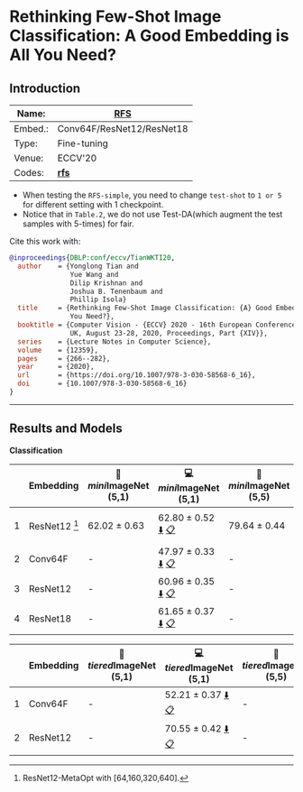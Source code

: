 # Rethinking Few-Shot Image Classification: A Good Embedding is All You Need?
## Introduction
| Name:    | [RFS](https://arxiv.org/abs/2003.11539)                          |
|----------|-------------------------------|
| Embed.:  | Conv64F/ResNet12/ResNet18 |
| Type:    | Fine-tuning       |
| Venue:   | ECCV'20                      |
| Codes:   | [**rfs**](https://github.com/WangYueFt/rfs)|

+ When testing the `RFS-simple`, you need to change `test-shot` to `1 or 5` for different setting with 1 checkpoint.
+ Notice that in `Table.2`, we do not use Test-DA(which augment the test samples with 5-times) for fair.

Cite this work with:
```bibtex
@inproceedings{DBLP:conf/eccv/TianWKTI20,
  author    = {Yonglong Tian and
               Yue Wang and
               Dilip Krishnan and
               Joshua B. Tenenbaum and
               Phillip Isola}
  title     = {Rethinking Few-Shot Image Classification: {A} Good Embedding is All
               You Need?},
  booktitle = {Computer Vision - {ECCV} 2020 - 16th European Conference, Glasgow,
               UK, August 23-28, 2020, Proceedings, Part {XIV}},
  series    = {Lecture Notes in Computer Science},
  volume    = {12359},
  pages     = {266--282},
  year      = {2020},
  url       = {https://doi.org/10.1007/978-3-030-58568-6_16},
  doi       = {10.1007/978-3-030-58568-6_16}
}
```
---
## Results and Models

**Classification**

|   | Embedding | :book: *mini*ImageNet (5,1) | :computer: *mini*ImageNet (5,1) | :book:*mini*ImageNet (5,5) | :computer: *mini*ImageNet (5,5) | :memo: Comments  |
|---|-----------|--------------------|--------------------|--------------------|--------------------|---|
| 1 | ResNet12  [^metaopt] | 62.02 ± 0.63 | 62.80 ± 0.52 [:arrow_down:](https://drive.google.com/drive/folders/1COMUhto08xtSaOazlMw1GndEAfeIZ-XQ?usp=sharing)  [:clipboard:](./RFS-simple-miniImageNet-ResNet12M-Table1.yaml) | 79.64 ± 0.44 | 79.57± 0.39 [:arrow_down:](https://drive.google.com/drive/folders/1COMUhto08xtSaOazlMw1GndEAfeIZ-XQ?usp=sharing) [:clipboard:](./RFS-simple-miniImageNet-ResNet12M-Table1.yaml) | rfs-simple-Table-1 |
| 2 | Conv64F | - | 47.97 ± 0.33 [:arrow_down:](https://drive.google.com/drive/folders/1K-8r4DtVzFadYWWhWSuneWPcQHRbReLl?usp=sharing)  [:clipboard:](./RFS-simple-miniImageNet--ravi-Conv64F-Table2.yaml) | - | 65.88 ± 0.30 [:arrow_down:](https://drive.google.com/drive/folders/1K-8r4DtVzFadYWWhWSuneWPcQHRbReLl?usp=sharing) [:clipboard:](./RFS-simple-miniImageNet--ravi-Conv64F-Table2.yaml) | Table.2 |
| 3 | ResNet12 | - | 60.96 ± 0.35 [:arrow_down:](https://drive.google.com/drive/folders/1a2PKURQ6DR7zh0nPNG4YzGZwK41WN0CL?usp=sharing)  [:clipboard:](./RFS-simple-miniImageNet--ravi-resnet12-Table2.yaml) | - | 77.36 ± 0.27 [:arrow_down:](https://drive.google.com/drive/folders/1a2PKURQ6DR7zh0nPNG4YzGZwK41WN0CL?usp=sharing) [:clipboard:](./RFS-simple-miniImageNet--ravi-resnet12-Table2.yaml) | Table.2 |
| 4 | ResNet18 | - | 61.65 ± 0.37 [:arrow_down:](https://drive.google.com/drive/folders/1WR3Z2LSwN6Hzf10QO1Wn-pkfvviltNcR?usp=sharing)  [:clipboard:](./RFS-simple-miniImageNet--ravi-resnet18-Table2.yaml) | - | 76.60 ± 0.28 [:arrow_down:](https://drive.google.com/drive/folders/1WR3Z2LSwN6Hzf10QO1Wn-pkfvviltNcR?usp=sharing) [:clipboard:](./RFS-simple-miniImageNet--ravi-resnet18-Table2.yaml) | Table.2 |

|   | Embedding | :book: *tiered*ImageNet (5,1) | :computer: *tiered*ImageNet (5,1) | :book:*tiered*ImageNet (5,5) | :computer: *tiered*ImageNet (5,5) | :memo: Comments  |
|---|-----------|--------------------|--------------------|--------------------|--------------------|---|
| 1 | Conv64F | - | 52.21 ± 0.37 [:arrow_down:](https://drive.google.com/drive/folders/14rJGCWpjrcWINvGAO6bPv1gV70MsLb4S?usp=sharing)  [:clipboard:](./RFS-simple-tiered_imagenet-Conv64F-Table2.yaml) | - | 71.82 ± 0.32 [:arrow_down:](https://drive.google.com/drive/folders/14rJGCWpjrcWINvGAO6bPv1gV70MsLb4S?usp=sharing) [:clipboard:](./RFS-simple-tiered_imagenet-Conv64F-Table2.yaml) | Table.2 |
| 2 | ResNet12 | - | 70.55 ± 0.42 [:arrow_down:](https://drive.google.com/drive/folders/1vht82-xCd191LH95uhPKDXEyv6TbLNxT?usp=sharing)  [:clipboard:](./RFS-simple-tiered_imagenet-resnet12-Table2.yaml) | - | 84.74 ± 0.29 [:arrow_down:](https://drive.google.com/drive/folders/1vht82-xCd191LH95uhPKDXEyv6TbLNxT?usp=sharing) [:clipboard:](./RFS-simple-tiered_imagenet-resnet12-Table2.yaml) | Table.2 |

[^metaopt]: ResNet12-MetaOpt with [64,160,320,640].
